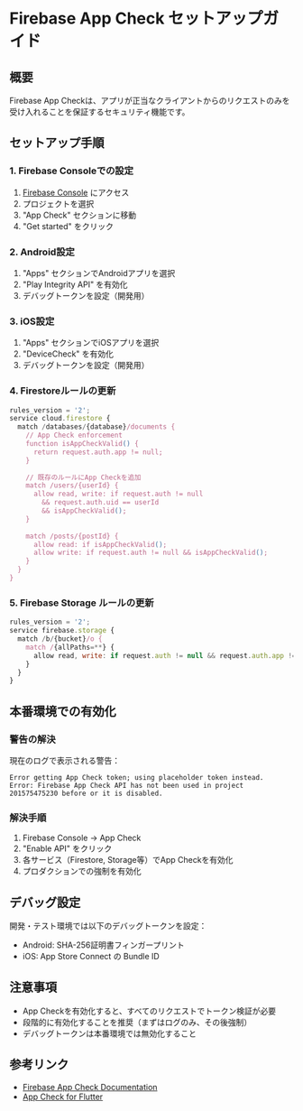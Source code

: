 # Firebase App Check セットアップガイド

## 概要
Firebase App Checkは、アプリが正当なクライアントからのリクエストのみを受け入れることを保証するセキュリティ機能です。

## セットアップ手順

### 1. Firebase Consoleでの設定
1. [Firebase Console](https://console.firebase.google.com/) にアクセス
2. プロジェクトを選択
3. "App Check" セクションに移動
4. "Get started" をクリック

### 2. Android設定
1. "Apps" セクションでAndroidアプリを選択
2. "Play Integrity API" を有効化
3. デバッグトークンを設定（開発用）

### 3. iOS設定
1. "Apps" セクションでiOSアプリを選択
2. "DeviceCheck" を有効化
3. デバッグトークンを設定（開発用）

### 4. Firestoreルールの更新
```javascript
rules_version = '2';
service cloud.firestore {
  match /databases/{database}/documents {
    // App Check enforcement
    function isAppCheckValid() {
      return request.auth.app != null;
    }
    
    // 既存のルールにApp Checkを追加
    match /users/{userId} {
      allow read, write: if request.auth != null 
        && request.auth.uid == userId 
        && isAppCheckValid();
    }
    
    match /posts/{postId} {
      allow read: if isAppCheckValid();
      allow write: if request.auth != null && isAppCheckValid();
    }
  }
}
```

### 5. Firebase Storage ルールの更新
```javascript
rules_version = '2';
service firebase.storage {
  match /b/{bucket}/o {
    match /{allPaths=**} {
      allow read, write: if request.auth != null && request.auth.app != null;
    }
  }
}
```

## 本番環境での有効化

### 警告の解決
現在のログで表示される警告：
```
Error getting App Check token; using placeholder token instead. 
Error: Firebase App Check API has not been used in project 201575475230 before or it is disabled.
```

### 解決手順
1. Firebase Console → App Check
2. "Enable API" をクリック
3. 各サービス（Firestore, Storage等）でApp Checkを有効化
4. プロダクションでの強制を有効化

## デバッグ設定
開発・テスト環境では以下のデバッグトークンを設定：
- Android: SHA-256証明書フィンガープリント
- iOS: App Store Connect の Bundle ID

## 注意事項
- App Checkを有効化すると、すべてのリクエストでトークン検証が必要
- 段階的に有効化することを推奨（まずはログのみ、その後強制）
- デバッグトークンは本番環境では無効化すること

## 参考リンク
- [Firebase App Check Documentation](https://firebase.google.com/docs/app-check)
- [App Check for Flutter](https://firebase.flutter.dev/docs/app-check/overview/)
